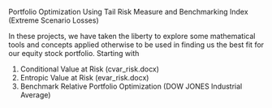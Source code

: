 Portfolio Optimization Using Tail Risk Measure and Benchmarking Index (Extreme Scenario Losses)

In these projects, we have taken the liberty to explore some mathematical tools and concepts applied otherwise to be used in finding us the best fit for our equity stock portfolio.
Starting with 

1) Conditional Value at Risk (cvar_risk.docx)
2) Entropic Value at Risk (evar_risk.docx)
3) Benchmark Relative Portfolio Optimization (DOW JONES Industrial Average)
